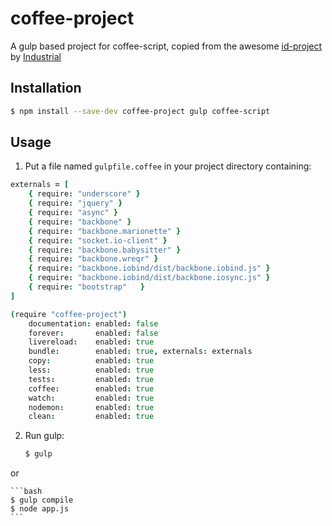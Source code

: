 coffee-project
==============

A gulp based project for coffee-script, copied from the awesome [id-project](https://github.com/Industrial/id-project) by [Industrial](https://github.com/Industrial)

## Installation

```bash
$ npm install --save-dev coffee-project gulp coffee-script
```

## Usage

1. Put a file named `gulpfile.coffee` in your project directory containing:

```coffee
externals = [
	{ require: "underscore" }
	{ require: "jquery" }
	{ require: "async" }
	{ require: "backbone" }
	{ require: "backbone.marionette" }
	{ require: "socket.io-client" }
	{ require: "backbone.babysitter" }
	{ require: "backbone.wreqr" }
	{ require: "backbone.iobind/dist/backbone.iobind.js" }
	{ require: "backbone.iobind/dist/backbone.iosync.js" }
	{ require: "bootstrap"	 }
]

(require "coffee-project")
	documentation: enabled: false
	forever:       enabled: false
	livereload:    enabled: true
	bundle:        enabled: true, externals: externals
	copy:          enabled: true
	less:          enabled: true
	tests:         enabled: true
	coffee:        enabled: true
	watch:         enabled: true
	nodemon:       enabled: true
	clean:         enabled: true

```

2. Run gulp:

	```bash
	$ gulp
	```

or

	```bash
	$ gulp compile
	$ node app.js
	```
